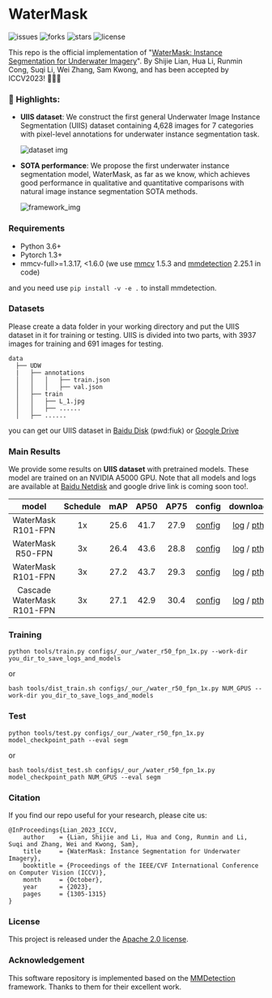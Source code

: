 # WaterMask
![issues](https://img.shields.io/github/issues/LiamLian0727/WaterMask)
![forks](https://img.shields.io/github/forks/LiamLian0727/WaterMask?style=flat)
![stars](https://img.shields.io/github/stars/LiamLian0727/WaterMask?style=flat)
![license](https://img.shields.io/github/license/LiamLian0727/WaterMask)

This repo is the official implementation of "[WaterMask: Instance Segmentation for Underwater Imagery](https://openaccess.thecvf.com/content/ICCV2023/html/Lian_WaterMask_Instance_Segmentation_for_Underwater_Imagery_ICCV_2023_paper.html)". By Shijie Lian, Hua Li, Runmin Cong, Suqi Li, Wei Zhang, Sam Kwong, and has been accepted by ICCV2023! 🎉🎉🎉

### :rocket: Highlights:
- **UIIS dataset**: We construct the first general Underwater Image Instance Segmentation (UIIS) dataset containing 4,628 images for 7 categories with pixel-level annotations for underwater instance segmentation task.
  
  ![dataset img](figs/uiis_dataset.png)
- **SOTA performance**: We propose the first underwater instance segmentation model, WaterMask, as far as we know, which achieves good performance in qualitative and quantitative comparisons with natural image instance segmentation SOTA methods.
  
  ![framework_img](figs/framework.png)

### Requirements
* Python 3.6+
* Pytorch 1.3+
* mmcv-full>=1.3.17, \<1.6.0 (we use [mmcv](https://github.com/open-mmlab/mmcv/tree/v1.5.3) 1.5.3 and [mmdetection](https://github.com/open-mmlab/mmdetection/tree/v2.25.1) 2.25.1 in code)

and you need use `pip install -v -e .` to install mmdetection.

### Datasets
Please create a data folder in your working directory and put the UIIS dataset in it for training or testing. UIIS is divided into two parts, with 3937 images for training and 691 images for testing.

    data
      ├── UDW
      |   ├── annotations
      │   │   │   ├── train.json
      │   │   │   ├── val.json
      │   ├── train
      │   │   ├── L_1.jpg
      │   │   ├── ......
      │   ├── ......

you can get our UIIS dataset in [Baidu Disk](https://pan.baidu.com/s/1owt1KZTnxzpSBiXxULtvCg?pwd=fiuk) (pwd:fiuk) or [Google Drive](https://drive.google.com/file/d/1MwGvsr2kJgKBGbU3zoZlXiqSSiP1ysGR/view?usp=sharing)

### Main Results
 We provide some results on **UIIS dataset** with pretrained models. These model are trained on an NVIDIA A5000 GPU. Note that all models and logs are available at [Baidu Netdisk](https://pan.baidu.com/s/1ZRgpcnaflNOmU_Zgfhv1mA?pwd=vhow) and google drive link is coming soon too!.

| model    |Schedule    | mAP        | AP50      |AP75      |   config |   download |
|:--------:|:----------:|:----------:|:---------:|:--------:|:--------:|:-------------:|
| WaterMask R101-FPN| 1x     | 25.6   | 41.7 |27.9 | [config](configs/_our_/water_r101_fpn_1x.py)  |   [log](https://pan.baidu.com/s/18feemQZP5wQMrmzRUmFy0g?pwd=j9pv) / [pth](https://pan.baidu.com/s/1EXjZAHrLbB9-mwIA6MeIbA?pwd=f6vd)
| WaterMask R50-FPN | 3x     | 26.4   | 43.6 |28.8   | [config](configs/_our_/water_r50_fpn_ms3x.py)   |   [log](https://pan.baidu.com/s/16_CQjHjeoooQEYasGnadWA?pwd=m4p5) / [pth](https://pan.baidu.com/s/1sNndq8LU4OtQXjpHcGNepg?pwd=3alo)
| WaterMask R101-FPN | 3x     | 27.2   | 43.7 |29.3  | [config](configs/_our_/water_r101_fpn_ms3x.py)   |   [log](https://pan.baidu.com/s/1JHxr1ybDjZ_c-olH7ugCFA?pwd=dgtp) / [pth](https://pan.baidu.com/s/1ciVAmXnfSQCckUufUd_wVA?pwd=7fzb)
| Cascade WaterMask R101-FPN| 3x| 27.1 | 42.9 |30.4  | [config](https://pan.baidu.com/s/1UW50jPH9nSeLPV5MjiKwSw?pwd=ouho)|[log](https://pan.baidu.com/s/1J3KkYkTQT62BMdrdYkH7-g?pwd=havk) / [pth](https://pan.baidu.com/s/12AE3oo09pPpAiW2PiztVhg?pwd=8nm2)

### Training
```
python tools/train.py configs/_our_/water_r50_fpn_1x.py --work-dir you_dir_to_save_logs_and_models
```

or

```
bash tools/dist_train.sh configs/_our_/water_r50_fpn_1x.py NUM_GPUS --work-dir you_dir_to_save_logs_and_models
```

### Test
```
python tools/test.py configs/_our_/water_r50_fpn_1x.py model_checkpoint_path --eval segm
```

or

```
bash tools/dist_test.sh configs/_our_/water_r50_fpn_1x.py model_checkpoint_path NUM_GPUS --eval segm
```


### Citation
If you find our repo useful for your research, please cite us:
```
@InProceedings{Lian_2023_ICCV,
    author    = {Lian, Shijie and Li, Hua and Cong, Runmin and Li, Suqi and Zhang, Wei and Kwong, Sam},
    title     = {WaterMask: Instance Segmentation for Underwater Imagery},
    booktitle = {Proceedings of the IEEE/CVF International Conference on Computer Vision (ICCV)},
    month     = {October},
    year      = {2023},
    pages     = {1305-1315}
}
```

### License
This project is released under the [Apache 2.0 license](LICENSE).

### Acknowledgement
This software repository is implemented based on the [MMDetection](https://github.com/open-mmlab/mmdetection/tree/v2.25.1) framework. Thanks to them for their excellent work.
